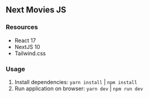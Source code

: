 ## Next Movies JS

### Resources

- React 17
- NextJS 10
- Tailwind.css

### Usage

1. Install dependencies: `yarn install` | `npm install`
2. Run application on browser: `yarn dev` | `npm run dev`

